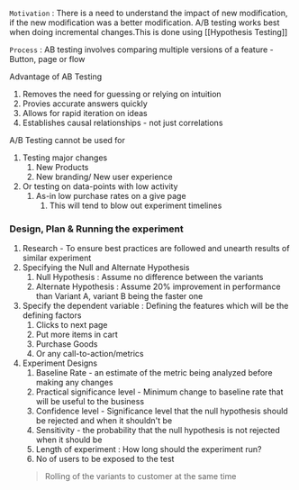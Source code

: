 `Motivation` : There is a need to understand the impact of new modification, if the new modification was a better modification. A/B testing works best when doing incremental changes.This is done using [[Hypothesis Testing]]

`Process` : AB testing involves comparing multiple versions of a feature - Button, page or flow

Advantage of AB Testing
1.	Removes the need for guessing or relying on intuition
2.	Provies accurate answers quickly
3.	Allows for rapid iteration on ideas
4.	Establishes causal relationships - not just correlations

A/B Testing cannot be used for
1. Testing major changes
	1. New Products
	2. New branding/ New user experience
2. Or testing on data-points with low activity
	1. As-in low purchase rates on a give page
		1. This will tend to blow out experiment timelines


### Design, Plan & Running the experiment

1. Research - To ensure best practices are followed and unearth results of similar experiment
2. Specifying the Null and Alternate Hypothesis
	1. Null Hypothesis : Assume no difference between the variants
	2. Alternate Hypothesis : Assume 20% improvement in performance than Variant A, variant B being the faster one
3. Specify the dependent variable : Defining the features which will be the defining factors
	1. Clicks to next page
	2. Put more items in cart
	3. Purchase Goods
	4. Or any call-to-action/metrics
4.	Experiment Designs
	1.	Baseline Rate - an estimate of the metric being analyzed before making any changes
	2.	Practical significance level - Minimum change to baseline rate that will be useful to the business
	3.	Confidence level - Significance level that the null hypothesis should be rejected and when it shouldn't be 
	4.	Sensitivity - the probability that the null hypothesis is not rejected when it should be
	5.	Length of experiment : How long should the experiment run?
	6.	No of users to be exposed to the test
	> Rolling of the variants to customer at the same time
